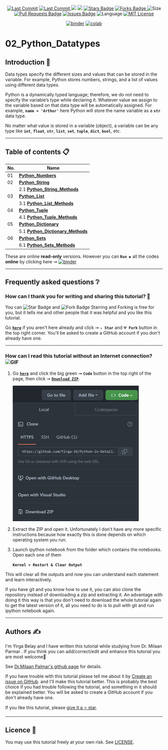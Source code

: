 <p align="center"> 
<a href="https://github.com/Yirga-16"><img src="https://img.shields.io/static/v1?logo=github&label=maintainer&message=Yirga-16&color=ff3300" alt="Last Commit"/></a> 
<a href="https://github.com/Yirga-16/Python-in-Detail/tree/main/02_Python_Datatypes/graphs/commit-activity"><img src="https://img.shields.io/github/last-commit/Yirga-16/Python-in-Detail/tree/main/02_Python_Datatypes.svg?colorB=ff8000&style=flat" alt="Last Commit"/> </a> 
<a href="https://github.com/Yirga-16/Python-in-Detail/tree/main/02_Python_Datatypes/pulse" alt="Activity"><img src="https://img.shields.io/github/commit-activity/m/Yirga-16/Python-in-Detail/tree/main/02_Python_Datatypes.svg?colorB=teal&style=flat" /></a> 
<a href="https://hits.seeyoufarm.com"><img src="https://hits.seeyoufarm.com/api/count/incr/badge.svg?url=https%3A%2F%2Fgithub.com%2FYirga-16%2F02_Python_Datatypes&count_bg=%231DC92C&title_bg=%23555555&icon=&icon_color=%23E7E7E7&title=views&edge_flat=false"/></a>
<a href="https://github.com/Yirga-16/Python-in-Detail/tree/main/02_Python_Datatypes/stargazers"><img src="https://img.shields.io/github/stars/Yirga-16/Python-in-Detail/tree/main/02_Python_Datatypes.svg?colorB=1a53ff" alt="Stars Badge"/></a>
<a href="https://github.com/Yirga-16/Python-in-Detail/tree/main/02_Python_Datatypes/network/members"><img src="https://img.shields.io/github/forks/Yirga-16/Python-in-Detail/tree/main/02_Python_Datatypes" alt="Forks Badge"/> </a>
<img src="https://img.shields.io/github/repo-size/Yirga-16/Python-in-Detail/tree/main/02_Python_Datatypes.svg?colorB=CC66FF&style=flat" alt="Size"/>
<a href="https://github.com/Yirga-16/Python-in-Detail/tree/main/02_Python_Datatypes/pulls"><img src="https://img.shields.io/github/issues-pr/Yirga-16/Python-in-Detail/tree/main/02_Python_Datatypes.svg?colorB=yellow&style=flat" alt="Pull Requests Badge"/></a>
<a href="https://github.com/Yirga-16/Python-in-Detail/tree/main/02_Python_Datatypes/issues"><img src="https://img.shields.io/github/issues/Yirga-16/Python-in-Detail/tree/main/02_Python_Datatypes.svg?colorB=yellow&style=flat" alt="Issues Badge"/></a>
<img src="https://img.shields.io/github/languages/top/Yirga-16/Python-in-Detail/tree/main/02_Python_Datatypes.svg?colorB=996600&style=flat" alt="Language"/></a> 
<a href="https://github.com/Yirga-16/Python-in-Detail/tree/main/02_Python_Datatypes/blob/main/LICENSE"><img src="https://img.shields.io/badge/License-MIT-blueviolet.svg" alt="MIT License"/></a>
</p> 

<p align="center"> 
<a href="https://mybinder.org/v2/gh/Yirga-16/Python-in-Detail/tree/main/02_Python_Datatypes/HEAD"><img src="https://mybinder.org/badge_logo.svg" alt="binder"/></a>
<a href="https://githubtocolab.com/Yirga-16/Python-in-Detail/tree/main/02_Python_Datatypes"><img src="https://colab.research.google.com/assets/colab-badge.svg" alt="colab"/></a>    
</p> 


# 02_Python_Datatypes 

## Introduction 👋

Data types specify the different sizes and values that can be stored in the variable. For example, Python stores numbers, strings, and a list of values using different data types.

Python is a dynamically typed language; therefore, we do not need to specify the variable’s type while declaring it. Whatever value we assign to the variable based on that data type will be automatically assigned. For example, **`name = 'Arthur'`** here Python will store the name variable as a **`str`** data type.

No matter what value is stored in a variable (object), a variable can be any type like **`int`**, **`float`**, **`str`**, **`list`**, **`set`**, **`tuple`**, **`dict`**, **`bool`**, etc.

---

## Table of contents 📋

| **No.** | **Name** | 
| ------- | -------- | 
| 01 | **[Python_Numbers](https://github.com/Yirga-16/Python-in-Detail/tree/main/02_Python_Datatypes/blob/main/001_Python_Numbers.ipynb)** |
| 02 | **[Python_String](https://github.com/Yirga-16/Python-in-Detail/tree/main/02_Python_Datatypes/blob/main/002_Python_String.ipynb)** |
|    | 2.1 **[Python_String_Methods](https://github.com/Yirga-16/Python-in-Detail/tree/main/02_Python_Datatypes/tree/main/002_Python_String_Methods)** |
| 03 | **[Python_List](https://github.com/Yirga-16/Python-in-Detail/tree/main/02_Python_Datatypes/blob/main/003_Python_List.ipynb)** |
|    | 3.1 **[Python_List_Methods](https://github.com/Yirga-16/Python-in-Detail/tree/main/02_Python_Datatypes/tree/main/003_Python_List_Methods)** |
| 04 | **[Python_Tuple](https://github.com/Yirga-16/Python-in-Detail/tree/main/02_Python_Datatypes/blob/main/004_Python_Tuple.ipynb)** |
|    | 4.1 **[Python_Tuple_Methods](https://github.com/Yirga-16/Python-in-Detail/tree/main/02_Python_Datatypes/tree/main/004_Python_Tuple_Methods)** |
| 05 | **[Python_Dictionary](https://github.com/Yirga-16/Python-in-Detail/tree/main/02_Python_Datatypes/blob/main/005_Python_Dictionary.ipynb)** |
|    | 5.1 **[Python_Dictionary_Methods](https://github.com/Yirga-16/Python-in-Detail/tree/main/02_Python_Datatypes/tree/main/005_Python_Dictionary_Methods)** |
| 06 | **[Python_Sets](https://github.com/Yirga-16/Python-in-Detail/tree/main/02_Python_Datatypes/blob/main/006_Python_Sets.ipynb)** |
|    | 6.1 **[Python_Sets_Methods](https://github.com/Yirga-16/Python-in-Detail/tree/main/02_Python_Datatypes/tree/main/006_Python_Sets_Methods)** |

These are online **read-only** versions. However you can **`Run ▶`**  all the codes **online** by clicking here ➞ <a href="https://mybinder.org/v2/gh/Yirga-16/Python-in-Detail/tree/main/02_Python_Datatypes/HEAD"><img src="https://mybinder.org/badge_logo.svg" alt="binder"/></a>

---

## Frequently asked questions ❔

### How can I thank you for writing and sharing this tutorial? 🌷

You can <img src="https://img.shields.io/static/v1?label=%E2%AD%90 Star &message=if%20useful&style=style=flat&color=blue" alt="Star Badge"/> and <img src="https://img.shields.io/static/v1?label=%E2%B5%96 Fork &message=if%20useful&style=style=flat&color=blue" alt="Fork Badge"/> Starring and Forking is free for you, but it tells me and other people that it was helpful and you like this tutorial.

Go [**`here`**](https://github.com/Yirga-16/Python-in-Detail/tree/main/02_Python_Datatypes) if you aren't here already and click ➞ **`✰ Star`** and **`ⵖ Fork`** button in the top right corner. You'll be asked to create a GitHub account if you don't already have one.

---

### How can I read this tutorial without an Internet connection? <img alt="GIF" src="https://github.com/TheDudeThatCode/TheDudeThatCode/blob/master/Assets/hmm.gif" width="20vw" />

1. Go [**`here`**](https://github.com/Yirga-16/Python-in-Detail/tree/main/02_Python_Datatypes) and click the big green ➞ **`Code`** button in the top right of the page, then click ➞ [**`Download ZIP`**](https://github.com/Yirga-16/Python-in-Detail/tree/main/02_Python_Datatypes/archive/refs/heads/main.zip).

    ![Download ZIP](img/dnld_rep.png) 

2. Extract the ZIP and open it. Unfortunately I don't have any more specific instructions because how exactly this is done depends on which operating system you run.
    
3. Launch ipython notebook from the folder which contains the notebooks. Open each one of them
  
    **`Kernel > Restart & Clear Output`**
    
This will clear all the outputs and now you can understand each statement and learn interactively.

If you have git and you know how to use it, you can also clone the repository instead of downloading a zip and extracting it. An advantage with doing it this way is that you don't need to download the whole tutorial again to get the latest version of it, all you need to do is to pull with git and run ipython notebook again.

---

## Authors ✍️

I'm Yirga Belay and I have written this tutorial while studying from Dr. Milaan Parmar . If you think you can add/correct/edit and enhance this tutorial you are most welcome🙏

See [Dr.Milaan Palmar's github page](https://github.com/milaan9/Python-in-Detail/tree/main/02_Python_Datatypes/graphs/contributors) for details.

If you have trouble with this tutorial please tell me about it by [Create an issue on GitHub](https://github.com/Yirga-16/Python-in-Detail/tree/main/02_Python_Datatypes/issues/new). and I'll make this tutorial better. This is probably the best choice if you had trouble following the tutorial, and something in it should be explained better. You will be asked to create a GitHub account if you don't already have one.

If you like this tutorial, please [give it a ⭐ star](https://github.com/Yirga-16/Python-in-Detail/tree/main/02_Python_Datatypes).

---

## Licence 📜

You may use this tutorial freely at your own risk. See [LICENSE](./LICENSE).

